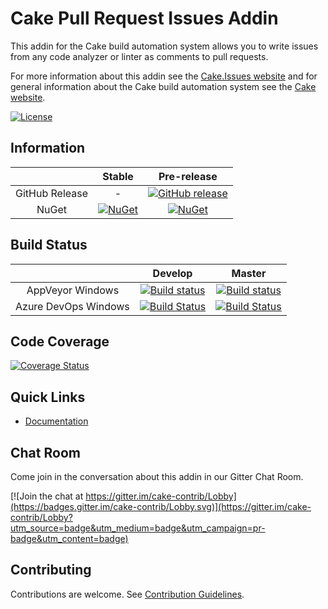 # Cake Pull Request Issues Addin

This addin for the Cake build automation system allows you to write issues from any code analyzer or linter as comments to pull requests.

For more information about this addin see the [Cake.Issues website](https://cakeissues.net)
and for general information about the Cake build automation system see the [Cake website](http://cakebuild.net).

[![License](http://img.shields.io/:license-mit-blue.svg)](https://github.com/cake-contrib/Cake.Issues.PullRequests/blob/develop/LICENSE)

## Information

| | Stable | Pre-release |
|:--:|:--:|:--:|
|GitHub Release|-|[![GitHub release](https://img.shields.io/github/release/cake-contrib/Cake.Issues.PullRequests.svg)](https://github.com/cake-contrib/Cake.Issues.PullRequests/releases/latest)|
|NuGet|[![NuGet](https://img.shields.io/nuget/v/Cake.Issues.PullRequests.svg)](https://www.nuget.org/packages/Cake.Issues.PullRequests)|[![NuGet](https://img.shields.io/nuget/vpre/Cake.Issues.PullRequests.svg)](https://www.nuget.org/packages/Cake.Issues.PullRequests)|

## Build Status

| | Develop | Master |
|:--:|:--:|:--:|
|AppVeyor Windows|[![Build status](https://ci.appveyor.com/api/projects/status/w2gfo8792r6bxfia/branch/develop?svg=true)](https://ci.appveyor.com/project/cakecontrib/cake-issues-pullrequests/branch/develop)|[![Build status](https://ci.appveyor.com/api/projects/status/w2gfo8792r6bxfia/branch/master?svg=true)](https://ci.appveyor.com/project/cakecontrib/cake-issues-pullrequests/branch/master)|
|Azure DevOps Windows|[![Build Status](https://dev.azure.com/cake-contrib/Cake.Issues.PullRequests/_apis/build/status/cake-contrib.Cake.Issues.PullRequests?branchName=develop&jobName=Windows)](https://dev.azure.com/cake-contrib/Cake.Issues.PullRequests/_build/latest?definitionId=7&branchName=develop)|[![Build Status](https://dev.azure.com/cake-contrib/Cake.Issues.PullRequests/_apis/build/status/cake-contrib.Cake.Issues.PullRequests?branchName=master&jobName=Windows)](https://dev.azure.com/cake-contrib/Cake.Issues.PullRequests/_build/latest?definitionId=7&branchName=master)|

## Code Coverage

[![Coverage Status](https://coveralls.io/repos/github/cake-contrib/Cake.Issues.PullRequests/badge.svg?branch=develop)](https://coveralls.io/github/cake-contrib/Cake.Issues.PullRequests?branch=develop)

## Quick Links

- [Documentation](https://cakeissues.net)

## Chat Room

Come join in the conversation about this addin in our Gitter Chat Room.

[![Join the chat at https://gitter.im/cake-contrib/Lobby](https://badges.gitter.im/cake-contrib/Lobby.svg)](https://gitter.im/cake-contrib/Lobby?utm_source=badge&utm_medium=badge&utm_campaign=pr-badge&utm_content=badge)

## Contributing

Contributions are welcome. See [Contribution Guidelines](CONTRIBUTING.md).
